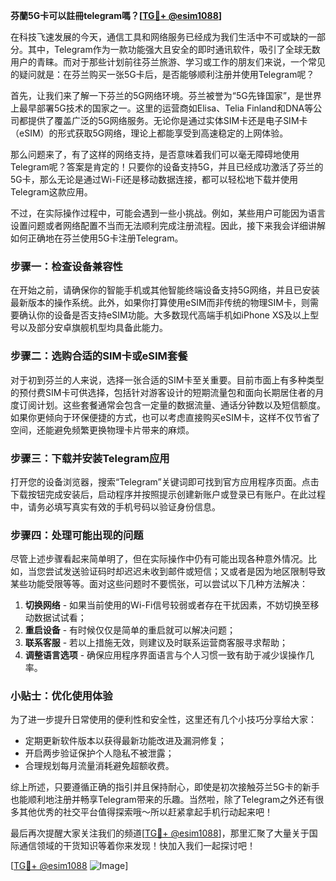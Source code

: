 **芬蘭5G卡可以註冊telegram嗎？[[TG💪+ @esim1088](https://t.me/s/esim1088)]**

在科技飞速发展的今天，通信工具和网络服务已经成为我们生活中不可或缺的一部分。其中，Telegram作为一款功能强大且安全的即时通讯软件，吸引了全球无数用户的青睐。而对于那些计划前往芬兰旅游、学习或工作的朋友们来说，一个常见的疑问就是：在芬兰购买一张5G卡后，是否能够顺利注册并使用Telegram呢？

首先，让我们来了解一下芬兰的5G网络环境。芬兰被誉为“5G先锋国家”，是世界上最早部署5G技术的国家之一。这里的运营商如Elisa、Telia Finland和DNA等公司都提供了覆盖广泛的5G网络服务。无论你是通过实体SIM卡还是电子SIM卡（eSIM）的形式获取5G网络，理论上都能享受到高速稳定的上网体验。

那么问题来了，有了这样的网络支持，是否意味着我们可以毫无障碍地使用Telegram呢？答案是肯定的！只要你的设备支持5G，并且已经成功激活了芬兰的5G卡，那么无论是通过Wi-Fi还是移动数据连接，都可以轻松地下载并使用Telegram这款应用。

不过，在实际操作过程中，可能会遇到一些小挑战。例如，某些用户可能因为语言设置问题或者网络配置不当而无法顺利完成注册流程。因此，接下来我会详细讲解如何正确地在芬兰使用5G卡注册Telegram。

### 步骤一：检查设备兼容性

在开始之前，请确保你的智能手机或其他智能终端设备支持5G网络，并且已安装最新版本的操作系统。此外，如果你打算使用eSIM而非传统的物理SIM卡，则需要确认你的设备是否支持eSIM功能。大多数现代高端手机如iPhone XS及以上型号以及部分安卓旗舰机型均具备此能力。

### 步骤二：选购合适的SIM卡或eSIM套餐

对于初到芬兰的人来说，选择一张合适的SIM卡至关重要。目前市面上有多种类型的预付费SIM卡可供选择，包括针对游客设计的短期流量包和面向长期居住者的月度订阅计划。这些套餐通常会包含一定量的数据流量、通话分钟数以及短信额度。如果你更倾向于环保便捷的方式，也可以考虑直接购买eSIM卡，这样不仅节省了空间，还能避免频繁更换物理卡片带来的麻烦。

### 步骤三：下载并安装Telegram应用

打开您的设备浏览器，搜索“Telegram”关键词即可找到官方应用程序页面。点击下载按钮完成安装后，启动程序并按照提示创建新账户或登录已有账户。在此过程中，请务必填写真实有效的手机号码以验证身份信息。

### 步骤四：处理可能出现的问题

尽管上述步骤看起来简单明了，但在实际操作中仍有可能出现各种意外情况。比如，当您尝试发送验证码时却迟迟未收到邮件或短信；又或者是因为地区限制导致某些功能受限等等。面对这些问题时不要慌张，可以尝试以下几种方法解决：

1. **切换网络** - 如果当前使用的Wi-Fi信号较弱或者存在干扰因素，不妨切换至移动数据试试看；
2. **重启设备** - 有时候仅仅是简单的重启就可以解决问题；
3. **联系客服** - 若以上措施无效，则建议及时联系运营商客服寻求帮助；
4. **调整语言选项** - 确保应用程序界面语言与个人习惯一致有助于减少误操作几率。

### 小贴士：优化使用体验

为了进一步提升日常使用的便利性和安全性，这里还有几个小技巧分享给大家：
- 定期更新软件版本以获得最新功能改进及漏洞修复；
- 开启两步验证保护个人隐私不被泄露；
- 合理规划每月流量消耗避免超额收费。

综上所述，只要遵循正确的指引并且保持耐心，即使是初次接触芬兰5G卡的新手也能顺利地注册并畅享Telegram带来的乐趣。当然啦，除了Telegram之外还有很多其他优秀的社交平台值得探索哦～所以赶紧拿起手机行动起来吧！

最后再次提醒大家关注我们的频道[[TG💪+ @esim1088](https://t.me/s/esim1088)]，那里汇聚了大量关于国际通信领域的干货知识等着你来发现！快加入我们一起探讨吧！

[[TG💪+ @esim1088](https://t.me/s/esim1088) ![Image](https://i.postimg.cc/4NQfJmqS/Snipaste-2025-05-13-00-14-12.png)]